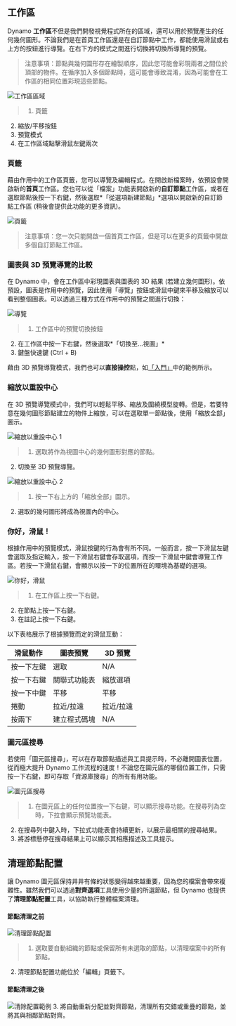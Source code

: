 

## 工作區

Dynamo **工作區**不但是我們開發視覺程式所在的區域，還可以用於預覽產生的任何幾何圖形。不論我們是在首頁工作區還是在自訂節點中工作，都能使用滑鼠或右上方的按鈕進行導覽。在右下方的模式之間進行切換將切換所導覽的預覽。

> 注意事項：節點與幾何圖形存在繪製順序，因此您可能會彩現兩者之間位於頂部的物件。在循序加入多個節點時，這可能會導致混淆，因為可能會在工作區的相同位置彩現這些節點。

![工作區區域](images/2-3/01-WorkspaceRegions.png)

> 1. 頁籤
2. 縮放/平移按鈕
3. 預覽模式
4. 在工作區域點擊滑鼠左鍵兩次

### 頁籤

藉由作用中的工作區頁籤，您可以導覽及編輯程式。在開啟新檔案時，依預設會開啟新的**首頁**工作區。您也可以從「檔案」功能表開啟新的**自訂節點**工作區，或者在選取節點後按一下右鍵，然後選取*「從選項新建節點」*選項以開啟新的自訂節點工作區 (稍後會提供此功能的更多資訊)。

![頁籤](images/2-3/02-Tabs.png)

> 注意事項：您一次只能開啟一個首頁工作區，但是可以在更多的頁籤中開啟多個自訂節點工作區。

### 圖表與 3D 預覽導覽的比較

在 Dynamo 中，會在工作區中彩現圖表與圖表的 3D 結果 (若建立幾何圖形)。依預設，圖表是作用中的預覽，因此使用「導覽」按鈕或滑鼠中鍵來平移及縮放可以看到整個圖表。可以透過三種方式在作用中的預覽之間進行切換：

![導覽](images/2-3/03-PreviewNavigations.png)

> 1. 工作區中的預覽切換按鈕
2. 在工作區中按一下右鍵，然後選取*「切換至...視圖」*
3. 鍵盤快速鍵 (Ctrl + B)

藉由 3D 預覽導覽模式，我們也可以**直接操控**點，如[「入門」](http://primer.dynamobim.org/02_Hello-Dynamo/2-6_the_quick_start_guide.html)中的範例所示。

### 縮放以重設中心

在 3D 預覽導覽模式中，我們可以輕鬆平移、縮放及圍繞模型旋轉。但是，若要特意在幾何圖形節點建立的物件上縮放，可以在選取單一節點後，使用「縮放全部」圖示。

![縮放以重設中心 1](images/2-3/03-ZoomToRecenter_1.png)

> 1. 選取將作為視圖中心的幾何圖形對應的節點。
2. 切換至 3D 預覽導覽。

![縮放以重設中心 2](images/2-3/03-ZoomToRecenter_2.png)

> 1. 按一下右上方的「縮放全部」圖示。
2. 選取的幾何圖形將成為視圖內的中心。

### 你好，滑鼠！

根據作用中的預覽模式，滑鼠按鍵的行為會有所不同。一般而言，按一下滑鼠左鍵會選取及指定輸入，按一下滑鼠右鍵會存取選項，而按一下滑鼠中鍵會導覽工作區。若按一下滑鼠右鍵，會顯示以按一下的位置所在的環境為基礎的選項。

![你好，滑鼠](images/2-3/04-HelloMouse.png)

> 1. 在工作區上按一下右鍵。
2. 在節點上按一下右鍵。
3. 在註記上按一下右鍵。

以下表格展示了根據預覽而定的滑鼠互動：

|**滑鼠動作**|**圖表預覽**|**3D 預覽**|
| -- | -- | -- |
|按一下左鍵|選取|N/A|
|按一下右鍵|關聯式功能表|縮放選項|
|按一下中鍵|平移|平移|
|捲動|拉近/拉遠|拉近/拉遠|
|按兩下|建立程式碼塊|N/A|

### 圖元區搜尋

若使用「圖元區搜尋」，可以在存取節點描述與工具提示時，不必離開圖表位置，從而極大提升 Dynamo 工作流程的速度！不論您在圖元區的哪個位置工作，只需按一下右鍵，即可存取「資源庫搜尋」的所有有用功能。

![圖元區搜尋](images/2-3/05-InCanvasSearch.jpg)

> 1. 在圖元區上的任何位置按一下右鍵，可以顯示搜尋功能。在搜尋列為空時，下拉會顯示預覽功能表。
2. 在搜尋列中鍵入時，下拉式功能表會持續更新，以展示最相關的搜尋結果。
3. 將游標懸停在搜尋結果上可以顯示其相應描述及工具提示。

## 清理節點配置

讓 Dynamo 圖元區保持井井有條的狀態變得越來越重要，因為您的檔案會帶來複雜性。雖然我們可以透過**對齊選項**工具使用少量的所選節點，但 Dynamo 也提供了**清理節點配置**工具，以協助執行整體檔案清理。

#### 節點清理之前

![清理節點配置](images/2-3/06-CleanupNodeLayout.png)

> 1. 選取要自動組織的節點或保留所有未選取的節點，以清理檔案中的所有節點。
2. 清理節點配置功能位於「編輯」頁籤下。
#### 節點清理之後

![清除配置範例](images/2-3/07-CleanupNodeLayout.png)
3. 將自動重新分配並對齊節點，清理所有交錯或重疊的節點，並將其與相鄰節點對齊。

